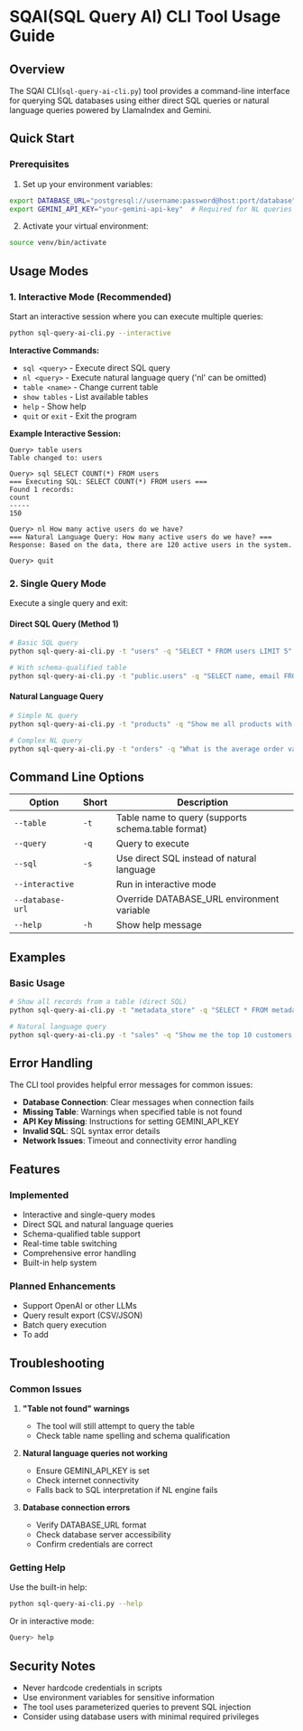 # SQAI(SQL Query AI) CLI Tool Usage Guide

## Overview

The SQAI CLI(`sql-query-ai-cli.py`) tool provides a command-line interface for querying SQL databases using either direct SQL queries or natural language queries powered by LlamaIndex and Gemini.

## Quick Start

### Prerequisites
1. Set up your environment variables:
```bash
export DATABASE_URL="postgresql://username:password@host:port/database"
export GEMINI_API_KEY="your-gemini-api-key"  # Required for NL queries only
```

2. Activate your virtual environment:
```bash
source venv/bin/activate
```

## Usage Modes

### 1. Interactive Mode (Recommended)
Start an interactive session where you can execute multiple queries:

```bash
python sql-query-ai-cli.py --interactive
```

**Interactive Commands:**
- `sql <query>` - Execute direct SQL query
- `nl <query>` - Execute natural language query ('nl' can be omitted)
- `table <name>` - Change current table
- `show tables` - List available tables
- `help` - Show help
- `quit` or `exit` - Exit the program

**Example Interactive Session:**
```
Query> table users
Table changed to: users

Query> sql SELECT COUNT(*) FROM users
=== Executing SQL: SELECT COUNT(*) FROM users ===
Found 1 records:
count
-----
150

Query> nl How many active users do we have?
=== Natural Language Query: How many active users do we have? ===
Response: Based on the data, there are 120 active users in the system.

Query> quit
```

### 2. Single Query Mode

Execute a single query and exit:

#### Direct SQL Query (Method 1)
```bash
# Basic SQL query
python sql-query-ai-cli.py -t "users" -q "SELECT * FROM users LIMIT 5" -s

# With schema-qualified table
python sql-query-ai-cli.py -t "public.users" -q "SELECT name, email FROM public.users WHERE active = true" -s
```

#### Natural Language Query
```bash
# Simple NL query
python sql-query-ai-cli.py -t "products" -q "Show me all products with price greater than 100"

# Complex NL query
python sql-query-ai-cli.py -t "orders" -q "What is the average order value for last month?"
```

## Command Line Options

| Option | Short | Description |
|--------|-------|-------------|
| `--table` | `-t` | Table name to query (supports schema.table format) |
| `--query` | `-q` | Query to execute |
| `--sql` | `-s` | Use direct SQL instead of natural language |
| `--interactive` | | Run in interactive mode |
| `--database-url` | | Override DATABASE_URL environment variable |
| `--help` | `-h` | Show help message |

## Examples

### Basic Usage
```bash
# Show all records from a table (direct SQL)
python sql-query-ai-cli.py -t "metadata_store" -q "SELECT * FROM metadata_store" -s

# Natural language query
python sql-query-ai-cli.py -t "sales" -q "Show me the top 10 customers by revenue this year"
```

## Error Handling

The CLI tool provides helpful error messages for common issues:

- **Database Connection**: Clear messages when connection fails
- **Missing Table**: Warnings when specified table is not found
- **API Key Missing**: Instructions for setting GEMINI_API_KEY
- **Invalid SQL**: SQL syntax error details
- **Network Issues**: Timeout and connectivity error handling

## Features

### Implemented
- Interactive and single-query modes
- Direct SQL and natural language queries
- Schema-qualified table support
- Real-time table switching
- Comprehensive error handling
- Built-in help system

### Planned Enhancements
- Support OpenAI or other LLMs
- Query result export (CSV/JSON)
- Batch query execution
- To add

## Troubleshooting

### Common Issues

1. **"Table not found" warnings**
   - The tool will still attempt to query the table
   - Check table name spelling and schema qualification

2. **Natural language queries not working**
   - Ensure GEMINI_API_KEY is set
   - Check internet connectivity
   - Falls back to SQL interpretation if NL engine fails

3. **Database connection errors**
   - Verify DATABASE_URL format
   - Check database server accessibility
   - Confirm credentials are correct

### Getting Help

Use the built-in help:
```bash
python sql-query-ai-cli.py --help
```

Or in interactive mode:
```bash
Query> help
```

## Security Notes

- Never hardcode credentials in scripts
- Use environment variables for sensitive information
- The tool uses parameterized queries to prevent SQL injection
- Consider using database users with minimal required privileges